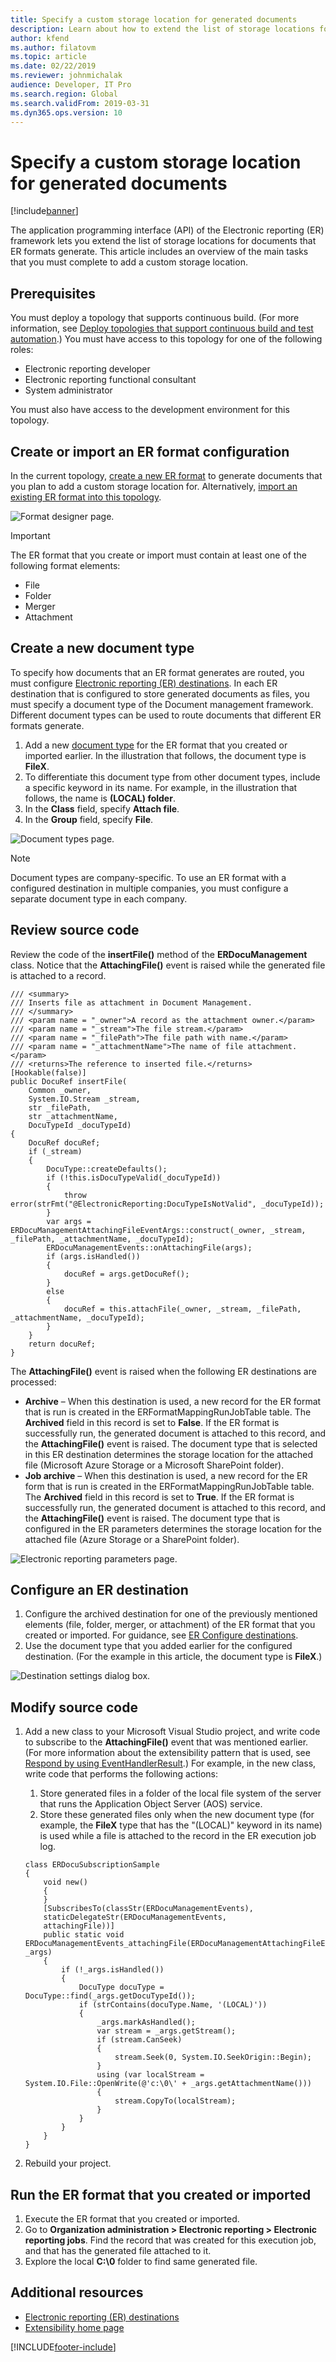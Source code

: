 ```yaml
---
title: Specify a custom storage location for generated documents
description: Learn about how to extend the list of storage locations for documents that Electronic reporting (ER) formats generate.
author: kfend
ms.author: filatovm
ms.topic: article
ms.date: 02/22/2019
ms.reviewer: johnmichalak
audience: Developer, IT Pro
ms.search.region: Global
ms.search.validFrom: 2019-03-31
ms.dyn365.ops.version: 10
---
```


# Specify a custom storage location for generated documents

[!include[banner](../includes/banner.md)]

The application programming interface (API) of the Electronic reporting (ER) framework lets you extend the list of storage locations for documents that ER formats generate. This article includes an overview of the main tasks that you must complete to add a custom storage location.

## Prerequisites

You must deploy a topology that supports continuous build. (For more information, see [Deploy topologies that support continuous build and test automation](/dynamics365/unified-operations/dev-itpro/perf-test/continuous-build-test-automation).) You must have access to this topology for one of the following roles:

- Electronic reporting developer
- Electronic reporting functional consultant
- System administrator

You must also have access to the development environment for this topology.

## Create or import an ER format configuration

In the current topology, [create a new ER format](tasks/er-format-configuration-2016-11.md) to generate documents that you plan to add a custom storage location for. Alternatively, [import an existing ER format into this topology](general-electronic-reporting-manage-configuration-lifecycle.md).

![Format designer page.](media/er-extend-file-storages-format.png)

> [!IMPORTANT]
> The ER format that you create or import must contain at least one of the following format elements:
>
> - File
> - Folder
> - Merger
> - Attachment

## Create a new document type

To specify how documents that an ER format generates are routed, you must configure [Electronic reporting (ER) destinations](electronic-reporting-destinations.md). In each ER destination that is configured to store generated documents as files, you must specify a document type of the Document management framework. Different document types can be used to route documents that different ER formats generate.

1. Add a new [document type](../../fin-ops/organization-administration/configure-document-management.md) for the ER format that you created or imported earlier. In the illustration that follows, the document type is **FileX**.
2. To differentiate this document type from other document types, include a specific keyword in its name. For example, in the illustration that follows, the name is **(LOCAL) folder**.
3. In the **Class** field, specify **Attach file**.
4. In the **Group** field, specify **File**.

![Document types page.](media/er-extend-file-storages-document-type.png)

> [!NOTE]
> Document types are company-specific. To use an ER format with a configured destination in multiple companies, you must configure a separate document type in each company.

## Review source code

Review the code of the **insertFile()** method of the **ERDocuManagement** class. Notice that the **AttachingFile()** event is raised while the generated file is attached to a record.


```xpp
/// <summary>
/// Inserts file as attachment in Document Management.
/// </summary>
/// <param name = "_owner">A record as the attachment owner.</param>
/// <param name = "_stream">The file stream.</param>
/// <param name = "_filePath">The file path with name.</param>
/// <param name = "_attachmentName">The name of file attachment.</param>
/// <returns>The reference to inserted file.</returns>
[Hookable(false)]
public DocuRef insertFile(
    Common _owner, 
    System.IO.Stream _stream, 
    str _filePath, 
    str _attachmentName, 
    DocuTypeId _docuTypeId)
{
    DocuRef docuRef;
    if (_stream)
    {
        DocuType::createDefaults();
        if (!this.isDocuTypeValid(_docuTypeId))
        {
            throw error(strFmt("@ElectronicReporting:DocuTypeIsNotValid", _docuTypeId));
        }
        var args = ERDocuManagementAttachingFileEventArgs::construct(_owner, _stream, _filePath, _attachmentName, _docuTypeId);
        ERDocuManagementEvents::onAttachingFile(args);
        if (args.isHandled())
        {
            docuRef = args.getDocuRef();
        }
        else
        {
            docuRef = this.attachFile(_owner, _stream, _filePath, _attachmentName, _docuTypeId);
        }
    }
    return docuRef;
}
```

The **AttachingFile()** event is raised when the following ER destinations are processed:

- **Archive** – When this destination is used, a new record for the ER format that is run is created in the ERFormatMappingRunJobTable table. The **Archived** field in this record is set to **False**. If the ER format is successfully run, the generated document is attached to this record, and the **AttachingFile()** event is raised. The document type that is selected in this ER destination determines the storage location for the attached file (Microsoft Azure Storage or a Microsoft SharePoint folder).
- **Job archive** – When this destination is used, a new record for the ER form that is run is created in the ERFormatMappingRunJobTable table. The **Archived** field in this record is set to **True**. If the ER format is successfully run, the generated document is attached to this record, and the **AttachingFile()** event is raised. The document type that is configured in the ER parameters determines the storage location for the attached file (Azure Storage or a SharePoint folder).

![Electronic reporting parameters page.](media/er-extend-file-storages-parameters.png)

## Configure an ER destination

1. Configure the archived destination for one of the previously mentioned elements (file, folder, merger, or attachment) of the ER format that you created or imported. For guidance, see [ER Configure destinations](/dynamics365/unified-operations/dev-itpro/analytics/tasks/er-destinations-2016-11).
2. Use the document type that you added earlier for the configured destination. (For the example in this article, the document type is **FileX**.)

![Destination settings dialog box.](media/er-extend-file-storages-destination.png)

## Modify source code

1. Add a new class to your Microsoft Visual Studio project, and write code to subscribe to the **AttachingFile()** event that was mentioned earlier. (For more information about the extensibility pattern that is used, see [Respond by using EventHandlerResult](/dynamics365/unified-operations/dev-itpro/extensibility/respond-event-handler-result).) For example, in the new class, write code that performs the following actions:

    1. Store generated files in a folder of the local file system of the server that runs the Application Object Server (AOS) service.
    2. Store these generated files only when the new document type (for example, the **FileX** type that has the "(LOCAL)" keyword in its name) is used while a file is attached to the record in the ER execution job log.

    ```xpp
    class ERDocuSubscriptionSample
    {
        void new()
        {
        }
        [SubscribesTo(classStr(ERDocuManagementEvents), 
        staticDelegateStr(ERDocuManagementEvents, 
        attachingFile))]
        public static void ERDocuManagementEvents_attachingFile(ERDocuManagementAttachingFileEventArgs _args)
        {
            if (!_args.isHandled())
            {
                DocuType docuType = DocuType::find(_args.getDocuTypeId());
                if (strContains(docuType.Name, '(LOCAL)'))
                {
                    _args.markAsHandled();
                    var stream = _args.getStream();
                    if (stream.CanSeek)
                    {
                        stream.Seek(0, System.IO.SeekOrigin::Begin);
                    }
                    using (var localStream = System.IO.File::OpenWrite(@'c:\0\' + _args.getAttachmentName()))
                    {
                        stream.CopyTo(localStream);
                    }
                }
            }
        }
    }
    ```

2. Rebuild your project.

## Run the ER format that you created or imported

1. Execute the ER format that you created or imported.
2. Go to **Organization administration \> Electronic reporting \> Electronic reporting jobs**. Find the record that was created for this execution job, and that has the generated file attached to it.
3. Explore the local **C:\\0** folder to find same generated file.

## Additional resources

- [Electronic reporting (ER) destinations](electronic-reporting-destinations.md)
- [Extensibility home page](../extensibility/extensibility-home-page.md)


[!INCLUDE[footer-include](../../../includes/footer-banner.md)]
